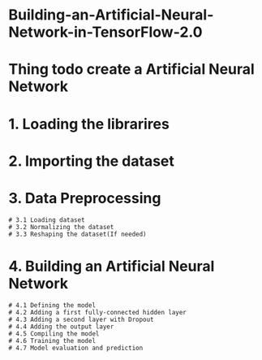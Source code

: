 # Building-an-Artificial-Neural-Network-in-TensorFlow-2.0

# Thing todo create a Artificial Neural Network
# 1. Loading the librarires
# 2. Importing the dataset
# 3. Data Preprocessing
    # 3.1 Loading dataset
    # 3.2 Normalizing the dataset
    # 3.3 Reshaping the dataset(If needed)
# 4. Building an Artificial Neural Network
    # 4.1 Defining the model
    # 4.2 Adding a first fully-connected hidden layer
    # 4.3 Adding a second layer with Dropout
    # 4.4 Adding the output layer
    # 4.5 Compiling the model
    # 4.6 Training the model
    # 4.7 Model evaluation and prediction
